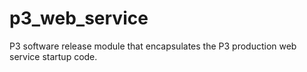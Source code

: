 # p3_web_service
P3 software release module that encapsulates the P3 production web service startup code.

